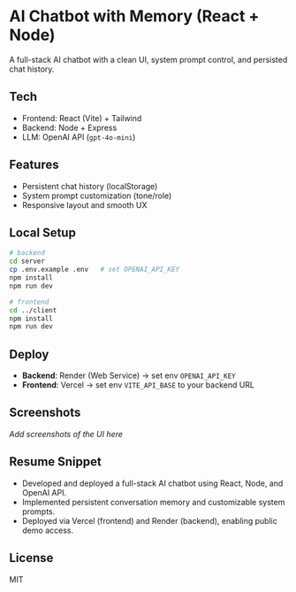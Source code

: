 # AI Chatbot with Memory (React + Node)

A full-stack AI chatbot with a clean UI, system prompt control, and persisted chat history.

## Tech
- Frontend: React (Vite) + Tailwind
- Backend: Node + Express
- LLM: OpenAI API (`gpt-4o-mini`)

## Features
- Persistent chat history (localStorage)
- System prompt customization (tone/role)
- Responsive layout and smooth UX

## Local Setup
```bash
# backend
cd server
cp .env.example .env   # set OPENAI_API_KEY
npm install
npm run dev

# frontend
cd ../client
npm install
npm run dev
```

## Deploy
- **Backend**: Render (Web Service) → set env `OPENAI_API_KEY`
- **Frontend**: Vercel → set env `VITE_API_BASE` to your backend URL

## Screenshots
_Add screenshots of the UI here_

## Resume Snippet
- Developed and deployed a full-stack AI chatbot using React, Node, and OpenAI API.
- Implemented persistent conversation memory and customizable system prompts.
- Deployed via Vercel (frontend) and Render (backend), enabling public demo access.

## License
MIT
